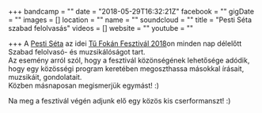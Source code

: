 +++
bandcamp = ""
date = "2018-05-29T16:32:21Z"
facebook = ""
gigDate = ""
images = []
location = ""
name = ""
soundcloud = ""
title = "Pesti Séta szabad felolvasás"
videos = []
website = ""
youtube = ""

+++
A [Pesti Séta](https://www.facebook.com/pestiseta/) az idei [Tű Fokán Fesztivál 2018](https://www.facebook.com/events/2058100007785037/)on minden nap délelőtt Szabad felolvasó- és muzsikálóságot tart.   
Az esemény arról szól, hogy a fesztivál közönségének lehetősége adódik, hogy egy közösségi program keretében megoszthassa másokkal írásait, muzsikáit, gondolatait.  
Közben másnaposan megismerjük egymást! :)   
  
Na meg a fesztivál végén adjunk elő egy közös kis cserformanszt! :)  